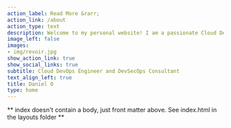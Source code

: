 ```yaml
---
action_label: Read More &rarr;
action_link: /about
action_type: text
description: Welcome to my personal website! I am a passionate Cloud DevOps Engineer based in Nigeria with expertise in AWS & Azure Cloud Administration, Security, and DevOps. My goal is to help individuals and organizations leverage technology to solve complex problems. With a keen interest in automation, Security, Privacy Law and Cinematography, I hope to share my knowledge and experiences with you through this platform.
image_left: false
images:
- img/revoir.jpg
show_action_link: true
show_social_links: true
subtitle: Cloud DevOps Engineer and DevSecOps Consultant
text_align_left: true
title: Daniel O
type: home
---
```


** index doesn't contain a body, just front matter above.
See index.html in the layouts folder **
